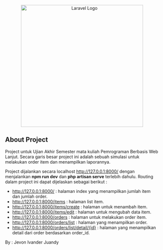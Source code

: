 <p align="center"><a href="https://laravel.com" target="_blank"><img src="https://raw.githubusercontent.com/laravel/art/master/logo-lockup/5%20SVG/2%20CMYK/1%20Full%20Color/laravel-logolockup-cmyk-red.svg" width="400" alt="Laravel Logo"></a></p>

## About Project

Project untuk Ujian Akhir Semester mata kuliah Pemrograman Berbasis Web Lanjut.
Secara garis besar project ini adalah sebuah simulasi untuk melakukan order item dan menampilkan laporannya.

Project dijalankan secara localhost http://127.0.0.1:8000/ dengan menjalankan **npm run dev** dan **php artisan serve** terlebih dahulu.
Routing dalam project ini dapat dijelaskan sebagai berikut :

- http://127.0.0.1:8000/ : halaman index yang menampilkan jumlah item dan jumlah order.
- http://127.0.0.1:8000/items : halaman list item.
- http://127.0.0.1:8000/items/create : halaman untuk menambah item.
- http://127.0.0.1:8000/items/edit : halaman untuk mengubah data item.
- http://127.0.0.1:8000/orders : halaman untuk melakukan order item.
- http://127.0.0.1:8000/orders/list : halaman yang menampilkan order.
- http://127.0.0.1:8000/orders/list/detail/{id} : halaman yang menampilkan detail dari order berdasarkan order_id.

By : Jevon Ivander Juandy

